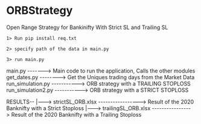 # ORBStrategy
Open Range Strategy for Bankinifty With Strict SL and Trailing SL

	1> Run pip install req.txt

	2> specify path of the data in main.py

	3> run main.py

main.py ------->  Main code to run the application, Calls the other modules
get_dates.py --------> Get the Uniques trading days from the Market Data
run_simulation.py -----------> ORB strategy with a TRAILING STOPLOSS
run_simulation2.py -----------> ORB strategy with a STRICT STOPLOSS

RESULTS--
		 |---> strictSL_ORB.xlsx  -----------------> Result of the 2020 Banknifty with a Strict Stoploss
		 |---> trailingSL_ORB.xlsx ----------------> Result of the 2020 Banknifty with a Trailing Stoploss


